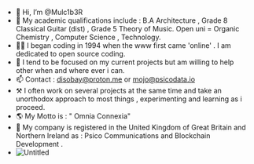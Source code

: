 - 👋 Hi, I’m @Mulc1b3R
- 👀 My academic qualifications include : B.A Architecture , Grade 8 Classical Guitar (dist) , Grade 5 Theory of Music. Open uni = Organic Chemistry , Computer Science , Technology.
- 🏴‍☠️ I began coding in 1994 when the www first came 'online' . I am dedicated to open source coding.
- 💞️ I tend to be focused on my current projects but am willing to help other when and where ever i can.
- 📫 Contact : disobay@proton.me or mojo@psicodata.io
- ⚒ I often work on several projects at the same time and take an unorthodox approach to most things , experimenting and learning as i proceed.
- 🌎 My Motto is : " Omnia Connexia"
- 📡 My company is registered in the United Kingdom of Great Britain and Northern Ireland as : Psico Communications and Blockchain Development .
- ![Untitled](https://github.com/Mulc1b3R/Mulc1b3R/assets/158625834/bcede816-89bd-4c21-ae0a-2b9724f05d70)


<!---
Mulc1b3R/Mulc1b3R is a ✨ special ✨ repository because its `README.md` (this file) appears on your GitHub profile.
You can click the Preview link to take a look at your changes.
--->
